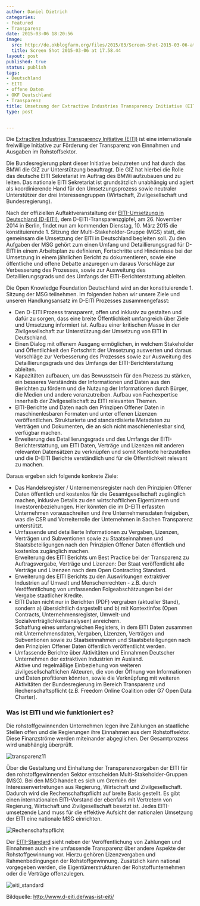 ```yaml
---
author: Daniel Dietrich
categories:
- Featured
- Transparenz
date: 2015-03-06 18:20:56
image:
  src: http://de.okblogfarm.org/files/2015/03/Screen-Shot-2015-03-06-at-17.58.44.png
  title: Screen Shot 2015-03-06 at 17.58.44
layout: post
published: true
status: publish
tags:
- Deutschland
- EITI
- offene Daten
- OKF Deutschland
- Transparenz
title: Umsetzung der Extractive Industries Transparency Initiative (EITI) in Deutschland
type: post


---
```


Die [Extractive Industries Transparency Initiative (EITI)](https://eiti.org/) ist eine internationale freiwillige Initiative zur Förderung der Transparenz von Einnahmen und Ausgaben im Rohstoffsektor.

Die Bundesregierung plant dieser Initiative beizutreten und hat durch das BMWi die GIZ zur Unterstützung beauftragt. Die GIZ hat hierbei die Rolle das deutsche EITI Sekretariat im Auftrag des BMWi aufzubauen und zu leiten. Das nationale EITI Sekretariat ist grundsätzlich unabhängig und agiert als koordinierende Hand für den Umsetzungsprozess sowie neutraler Unterstützer der drei Interessengruppen (Wirtschaft, Zivilgesellschaft und Bundesregierung).

Nach der offiziellen Auftaktveranstaltung der [EITI-Umsetzung in Deutschland (D-EITI)](http://www.d-eiti.de/), dem D-EITI-Transparenzgipfel, am 26. November 2014 in Berlin, findet nun am kommenden Dienstag, 10. März 2015 die konstituierende 1. Sitzung der Multi-Stakeholder-Gruppe (MGS) statt, die gemeinsam die Umsetzung der EITI in Deutschland begleiten soll. Zu den Aufgaben der MSG gehört zum einen Umfang und Detaillierungsgrad für D-EITI in einem Arbeitsplan zu definieren, Fortschritte und Hindernisse bei der Umsetzung in einem jährlichen Bericht zu dokumentieren, sowie eine öffentliche und offene Debatte anzuregen um daraus Vorschläge zur Verbesserung des Prozesses, sowie zur Ausweitung des Detaillierungsgrads und des Umfangs der EITI-Berichterstattung ableiten.

Die Open Knowledge Foundation Deutschland wird an der konstituierende 1. Sitzung der MSG teilnehmen. Im folgenden haben wir unsere Ziele und unseren Handlungsansatz im D-EITI Prozesses zusammengefasst:

* Den D-EITI Prozess transparent, offen und inklusiv zu gestalten und dafür zu sorgen, dass eine breite Öffentlichkeit umfangreich über Ziele und Umsetzung informiert ist. Aufbau einer kritischen Masse in der Zivilgesellschaft zur Unterstützung der Umsetzung von EITI in Deutschland.  
* Einen Dialog mit offenem Ausgang ermöglichen, in welchem Stakeholder und Öffentlichkeit den Fortschritt der Umsetzung auswerten und daraus Vorschläge zur Verbesserung des Prozesses sowie zur Ausweitung des Detaillierungsgrads und des Umfangs der EITI-Berichterstattung ableiten.  
* Kapazitäten aufbauen, um das Bewusstsein für den Prozess zu stärken, ein besseres Verständnis der Informationen und Daten aus den Berichten zu fördern und die Nutzung der Informationen durch Bürger, die Medien und andere voranzutreiben. Aufbau von Fachexpertise innerhalb der Zivilgesellschaft zu EITI relevanten Themen.  
* EITI-Berichte und Daten nach den Prinzipen Offener Daten in maschinenlesbaren Formaten und unter offenen Lizenzen veröffentlichen. Strukturierte und standardisierte Metadaten zu Verträgen und Dokumenten, die an sich nicht maschienenlesbar sind, verfügbar machen.  
* Erweiterung des Detaillierungsgrads und des Umfangs der EITI-Berichterstattung, um EITI Daten, Verträge und Lizenzen mit anderen relevanten Datensätzen zu verknüpfen und somit Kontexte herzustellen und die D-EITI Berichte verständlich und für die Öffentlichkeit relevant zu machen.

Daraus ergeben sich folgende konkrete Ziele:

* Das Handelsregister / Unternemensregister nach den Prinzipien Offener Daten öffentlich und kostenlos für die Gesamtgesellschaft zugänglich machen, inklusive Details zu den wirtschaftlichen Eigentümern und Investorenbeziehungen. Hier könnten die im D-EITI erfassten Unternehmen vorausschreiten und ihre Unternehmensdaten freigeben, was die CSR und Vorreiterrolle der Unternehmen in Sachen Transparenz unterstützt.  
* Umfassende und detaillierte Informationen zu Vergaben, Lizenzen, Verträgen und Subventionen sowie zu Staatseinnahmen und Staatsbeteiligungen nach den Prinzipien Offener Daten öffentlich und kostenlos zugänglich machen.  
Erweiterung des EITI Berichts um Best Practice bei der Transparenz zu Auftragsvergabe, Verträge und Lizenzen: Der Staat veröffentlicht alle Verträge und Lizenzen nach dem Open Contracting Standard.  
* Erweiterung des EITI Berichts zu den Auswirkungen extraktiver Industrien auf Umwelt und Menschenrechten - z.B. durch Veröffentlichung von umfassenden Folgeabschätzungen bei der Vergabe staatlicher Kredite.  
* EITI Daten nicht nur in Berichten (PDF) vergraben (aktueller Stand), sondern a) übersichtlich dargestellt und b) mit Kontextinfos (Open Contracts, Unternehmensregister, Umwelt-und Sozialverträglichkeitsanalysen) anreichern.  
Schaffung eines umfangreichen Registers, in dem EITI Daten zusammen mit Unternehmensdaten, Vergaben, Lizenzen, Verträgen und Subventionen sowie zu Staatseinnahmen und Staatsbeteiligungen nach den Prinzipien Offener Daten öffentlich veröffentlicht werden.  
* Umfassende Berichte über Aktivitäten und Einnahmen Deutscher Unternehmen der extraktiven Industrien im Ausland.  
Aktive und regelmäßige Einbeziehung von weiteren zivilgesellschaftlichen Akteuren, die von der Öffnung von Informationen und Daten profitieren könnten, sowie die Verknüpfung mit weiteren Aktivitäten der Bundesregierung im Bereich Transparenz und Rechenschaftspflicht (z.B. Freedom Online Coalition oder G7 Open Data Charter).

### Was ist EITI und wie funktioniert es?

Die rohstoffgewinnenden Unternehmen legen ihre Zahlungen an staatliche Stellen offen und die Regierungen ihre Einnahmen aus dem Rohstoffsektor. Diese Finanzströme werden miteinander abgeglichen. Der Gesamtprozess wird unabhängig überprüft.

![transparenz11](http://de.okblogfarm.org/files/2015/03/transparenz11.png)

Über die Gestaltung und Einhaltung der Transparenzvorgaben der EITI für den rohstoffgewinnenden Sektor entscheiden Multi-Stakeholder-Gruppen (MSG). Bei den MSG handelt es sich um Gremien der Interessenvertretungen aus Regierung, Wirtschaft und Zivilgesellschaft. Dadurch wird die Rechenschaftspflicht auf breite Basis gestellt. Es gibt einen internationalen EITI-Vorstand der ebenfalls mit Vertretern von Regierung, Wirtschaft und Zivilgesellschaft besetzt ist. Jedes EITI-umsetzende Land muss für die effektive Aufsicht der nationalen Umsetzung der EITI eine nationale MSG einrichten.

![Rechenschaftspflicht](http://de.okblogfarm.org/files/2015/03/Rechenschaftspflicht.png)

Der [EITI-Standard](http://eiti.org/files/German_EITI_STANDARD_July2013.pdf) sieht neben der Veröffentlichung von Zahlungen und Einnahmen auch eine umfassende Transparenz über andere Aspekte der Rohstoffgewinnung vor. Hierzu gehören Lizenzvergaben und Rahmenbedingungen der Rohstoffgewinnung. Zusätzlich kann national vorgegeben werden, die Eigentümerstrukturen der Rohstoffunternehmen oder die Verträge offenzulegen.

![eiti_standard](http://de.okblogfarm.org/files/2015/03/eiti_standard.png)

Bildquelle: <http://www.d-eiti.de/was-ist-eiti/>